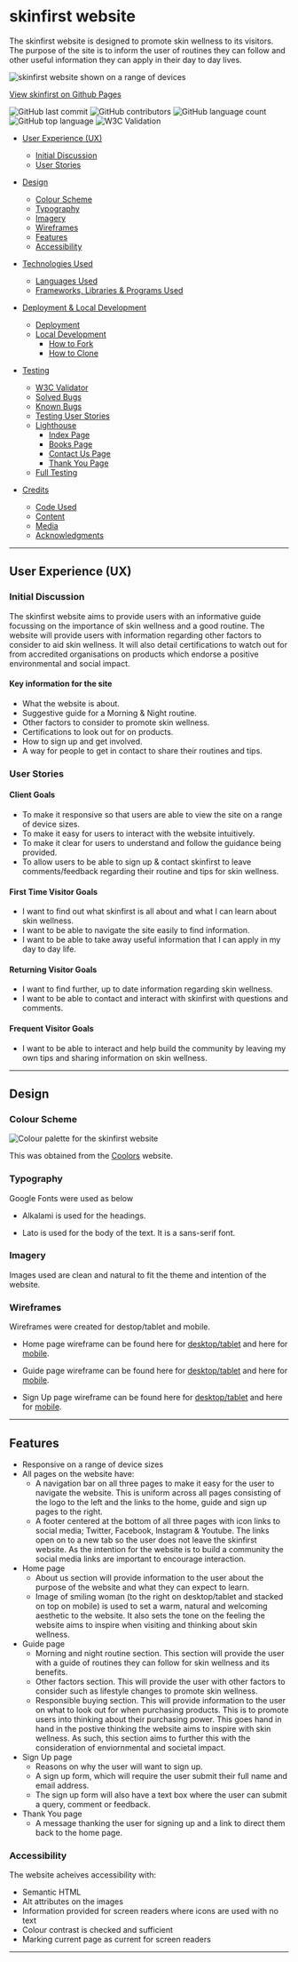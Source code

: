 # skinfirst website

The skinfirst website is designed to promote skin wellness to its visitors. The purpose of the site is to inform the user of routines they can follow and other useful information they can apply in their day to day lives. 

![skinfirst website shown on a range of devices](assets/images/skinfirstwebsite.png)

[View skinfirst on Github Pages](https://sarohia94.github.io/Project-1-skinfirst/)

![GitHub last commit](https://img.shields.io/github/last-commit/?color=red)
![GitHub contributors](https://img.shields.io/github/contributors/?color=orange)
![GitHub language count](https://img.shields.io/github/languages/count/?color=yellow)
![GitHub top language](https://img.shields.io/github/languages/top/?color=green)
![W3C Validation](https://img.shields.io/w3c-validation/html?color=blueviolet&targetUrl=)


* [User Experience (UX)](#User-Experience-(UX))
  * [Initial Discussion](#Initial-Discussion)
  * [User Stories](#User-Stories)

* [Design](#Design)
  * [Colour Scheme](#Colour-Scheme)
  * [Typography](#Typography)
  * [Imagery](#Imagery)
  * [Wireframes](#Wireframes)
  * [Features](#Features)
  * [Accessibility](#Accessibility)

* [Technologies Used](#Technologies-Used)
  * [Languages Used](#Languages-Used)
  * [Frameworks, Libraries & Programs Used](#Frameworks,-Libraries-&-Programs-Used)

* [Deployment & Local Development](#Deployment-&-Local-Development)
  * [Deployment](#Deployment)
  * [Local Development](#Local-Development)
    * [How to Fork](#How-to-Fork)
    * [How to Clone](#How-to-Clone)

* [Testing](#Testing)
  * [W3C Validator](#W3C-Validator)
  * [Solved Bugs](#Solved-Bugs)
  * [Known Bugs](#Known-Bugs)
  * [Testing User Stories](#Testing-User-Stories)
  * [Lighthouse](#Lighthouse)
    * [Index Page](#Index-Page)
    * [Books Page](#Books-Page)
    * [Contact Us Page](#Contact-Us-Page)
    * [Thank You Page](#Thank-You-Page)
  * [Full Testing](#Full-Testing)
  
* [Credits](#Credits)
  * [Code Used](#Code-Used)
  * [Content](#Content)
  * [Media](#Media)
  * [Acknowledgments](#Acknowledgments)

- - -

## User Experience (UX)
### Initial Discussion

The skinfirst website aims to provide users with an informative guide focussing on the importance of skin wellness and a good routine. The website will provide users with information regarding other factors to consider to aid skin wellness. It will also detail certifications to watch out for from accredited organisations on products which endorse a positive environmental and social impact.

#### Key information for the site

* What the website is about.
* Suggestive guide for a Morning & Night routine.
* Other factors to consider to promote skin wellness.
* Certifications to look out for on products.
* How to sign up and get involved.
* A way for people to get in contact to share their routines and tips.

### User Stories

#### Client Goals

* To make it responsive so that users are able to view the site on a range of device sizes.
* To make it easy for users to interact with the website intuitively.
* To make it clear for users to understand and follow the guidance being provided.
* To allow users to be able to sign up & contact skinfirst to leave comments/feedback regarding their routine and tips for skin wellness.

#### First Time Visitor Goals

* I want to find out what skinfirst is all about and what I can learn about skin wellness.
* I want to be able to navigate the site easily to find information.
* I want to be able to take away useful information that I can apply in my day to day life.

#### Returning Visitor Goals

* I want to find further, up to date information regarding skin wellness.
* I want to be able to contact and interact with skinfirst with questions and comments.

#### Frequent Visitor Goals

* I want to be able to interact and help build the community by leaving my own tips and sharing information on skin wellness.

- - -

## Design
### Colour Scheme
![Colour palette for the skinfirst website](docs/colourpalette.png)

This was obtained from the [Coolors](https://coolors.co/) website.

### Typography

Google Fonts were used as below

* Alkalami is used for the headings. 

* Lato is used for the body of the text. It is a sans-serif font.

### Imagery

Images used are clean and natural to fit the theme and intention of the website. 

### Wireframes

Wireframes were created for destop/tablet and mobile.

* Home page wireframe can be found here for [desktop/tablet](docs/wireframes/skinfirstdesktop.png) and here for [mobile](docs/wireframes/skinfirstmobile.png).

* Guide page wireframe can be found here for [desktop/tablet](docs/wireframes/guidedesktop.png) and here for [mobile](docs/wireframes/guidemobile.png).

* Sign Up page wireframe can be found here for [desktop/tablet](docs/wireframes/signupdesktop.png) and here for [mobile](docs/wireframes/signupmobile.png).

---

## Features

* Responsive on a range of device sizes
* All pages on the website have:
  * A navigation bar on all three pages to make it easy for the user to navigate the website. This is uniform across all pages consisting of the logo to the left and the links to the home, guide and sign up pages to the right.
  * A footer centered at the bottom of all three pages with icon links to social media; Twitter, Facebook, Instagram & Youtube. The links open on to a new tab so the user does not leave the skinfirst website. As the intention for the website is to build a community the social media links are important to encourage interaction. 
* Home page
  * About us section will provide information to the user about the purpose of the website and what they can expect to learn.
  * Image of smiling woman (to the right on desktop/tablet and stacked on top on mobile) is used to set a warm, natural and welcoming aesthetic to the website. It also sets the tone on the feeling the website aims to inspire when visiting and thinking about skin wellness.
* Guide page
  * Morning and night routine section. This section will provide the user with a guide of routines they can follow for skin wellness and its benefits.
  * Other factors section. This will provide the user with other factors to consider such as lifestyle changes to promote skin wellness.
  * Responsible buying section. This will provide information to the user on what to look out for when purchasing products. This is to promote users into thinking about their purchasing power. This goes hand in hand in the postive thinking the website aims to inspire with skin wellness. As such, this section aims to further this with the consideration of enviornmental and societal impact.
* Sign Up page
  * Reasons on why the user will want to sign up.
  * A sign up form, which will require the user submit their full name and email address.
  * The sign up form will also have a text box where the user can submit a query, comment or feedback.
* Thank You page
  * A message thanking the user for signing up and a link to direct them back to the home page.

### Accessibility 
The website acheives accessibility with:
* Semantic HTML
* Alt attributes on the images
* Information provided for screen readers where icons are used with no text
* Colour contrast is checked and sufficient
* Marking current page as current for screen readers

---

